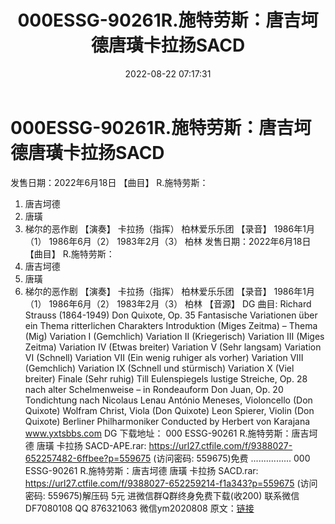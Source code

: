 ﻿---
title: 000ESSG-90261R.施特劳斯：唐吉坷德唐璜卡拉扬SACD
date: 2022-08-22 07:17:31
categories: 新碟专辑、稀有等精品
tags: 纯音雅乐
---
# 000ESSG-90261R.施特劳斯：唐吉坷德唐璜卡拉扬SACD

发售日期：2022年6月18日
【曲目】
R.施特劳斯：
1. 唐吉坷德
2. 唐璜
3. 梯尔的恶作剧
【演奏】
卡拉扬（指挥）
柏林爱乐乐团
【录音】
1986年1月（1）
1986年6月（2）
1983年2月（3）
柏林
发售日期：2022年6月18日
【曲目】
R.施特劳斯：
1. 唐吉坷德
2. 唐璜
3. 梯尔的恶作剧
【演奏】
卡拉扬（指挥）
柏林爱乐乐团
【录音】
1986年1月（1）
1986年6月（2）
1983年2月（3）
柏林
【音源】
DG
曲目:
Richard Strauss (1864-1949)
Don Quixote, Op. 35
Fantasische Variationen über ein Thema ritterlichen
Charakters
Introduktion (Miges
Zeitma) – Thema
(Mig)
Variation I (Gemchlich)
Variation II (Kriegerisch)
Variation III (Miges
Zeitma)
Variation IV (Etwas breiter)
Variation V (Sehr langsam)
Variation VI (Schnell)
Variation VII (Ein wenig ruhiger als vorher)
Variation VIII (Gemchlich)
Variation IX (Schnell und stürmisch)
Variation X (Viel breiter)
Finale (Sehr ruhig)
Till Eulenspiegels lustige Streiche, Op. 28
nach alter Schelmenweise – in Rondeauform
Don Juan, Op. 20
Tondichtung nach Nicolaus Lenau
António Meneses, Violoncello (Don Quixote)
Wolfram Christ, Viola (Don Quixote)
Leon Spierer, Violin (Don Quixote)
Berliner Philharmoniker
Conducted by Herbert von Karajana
www.yxtsbbs.com DG
下载地址：
000 ESSG-90261 R.施特劳斯：唐吉坷德 唐璜 卡拉扬 SACD-APE.rar: https://url27.ctfile.com/f/9388027-652257482-6ffbee?p=559675
(访问密码: 559675)免费
................
000 ESSG-90261 R.施特劳斯：唐吉坷德 唐璜 卡拉扬 SACD.rar: https://url27.ctfile.com/f/9388027-652259214-f1a343?p=559675
(访问密码: 559675)解压码 5元
进微信群Q群终身免费下载(收200)
联系微信DF7080108 QQ 876321063
微信ym2020808
原文：[链接](https://blog.sina.com.cn/s/blog_1647c7e7601030yzh.html)
